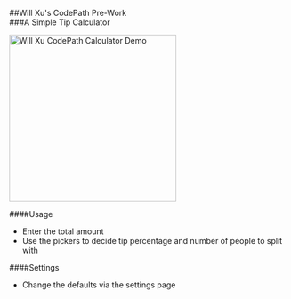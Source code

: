 ##Will Xu's CodePath Pre-Work  
###A Simple Tip Calculator

<img src="https://github.com/willthexu/codepath_tippy/blob/master/Will%20Xu%20CodePath%20Demo.gif" alt="Will Xu CodePath Calculator Demo" width="300px"/>

####Usage  
* Enter the total amount  
* Use the pickers to decide tip percentage and number of people to split with  

####Settings
* Change the defaults via the settings page
